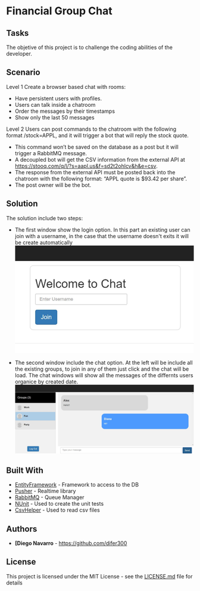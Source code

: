 # Financial Group Chat
## Tasks
The objetive of this project is to challenge the coding abilities of the developer.

## Scenario

Level 1 
Create a browser based chat with rooms:
* Have persistent users with profiles.
* Users can talk inside a chatroom
* Order the messages by their timestamps 
* Show only the last 50 messages 

Level 2 
Users can post commands to the chatroom with the following format /stock=APPL, and it will trigger a bot that will reply the stock quote. 
* This command won’t be saved on the database as a post but it will trigger a RabbitMQ message. 
* A decoupled bot will get the CSV information from the external API at https://stooq.com/q/l/?s=aapl.us&f=sd2t2ohlcv&h&e=csv. 
* The response from the external API must be posted back into the chatroom with the following format: “APPL quote is $93.42 per share”. 
* The post owner will be the bot. 

## Solution
The solution include two steps: 
* The first window show the login option. In this part an existing user can join with a username, in the case that the username doesn't exits it will be create automatically 
![Alt text](https://raw.githubusercontent.com/difer300/group-chat/master/Login.JPG?raw=true "Title")

* The second window include the chat option. At the left will be include all the existing groups, to join in any of them just click and the chat will be load. The chat windows will show all the messages of the differnts users organice by created date. 
![Alt text](https://raw.githubusercontent.com/difer300/group-chat/master/Chat.JPG?raw=true "Title")
 
## Built With

* [EntityFramework](https://docs.microsoft.com/en-us/ef/) - Framework to access to the DB
* [Pusher](https://pusher.com/) - Realtime library
* [RabbitMQ](https://www.rabbitmq.com/) - Queue Manager
* [NUnit](https://nunit.org/) - Used to create the unit tests
* [CsvHelper](https://joshclose.github.io/CsvHelper/) - Used to read csv files

## Authors

* **[Diego Navarro** - https://github.com/difer300

## License

This project is licensed under the MIT License - see the [LICENSE.md](LICENSE.md) file for details
